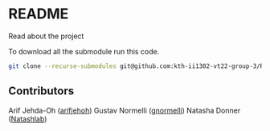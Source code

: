 # README
Read about the project

To download all the submodule run this code.
```bash
git clone --recurse-submodules git@github.com:kth-ii1302-vt22-group-3/README.git
```

## Contributors
Arif Jehda-Oh ([arifjehoh](https://github.com/arifjehoh/))
Gustav Normelli ([gnormelli](https://github.com/gnormelli/))
Natasha Donner ([Natashlab](https://github.com/Natashlab/))  
